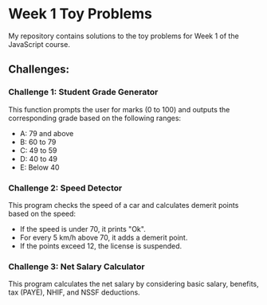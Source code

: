 # Week 1 Toy Problems

My repository contains solutions to the toy problems for Week 1 of the JavaScript course.

## Challenges:

### Challenge 1: Student Grade Generator
This function prompts the user for marks (0 to 100) and outputs the corresponding grade based on the following ranges:
- A: 79 and above
- B: 60 to 79
- C: 49 to 59
- D: 40 to 49
- E: Below 40

### Challenge 2: Speed Detector
This program checks the speed of a car and calculates demerit points based on the speed:
- If the speed is under 70, it prints "Ok".
- For every 5 km/h above 70, it adds a demerit point.
- If the points exceed 12, the license is suspended.

### Challenge 3: Net Salary Calculator
This program calculates the net salary by considering basic salary, benefits, tax (PAYE), NHIF, and NSSF deductions.
